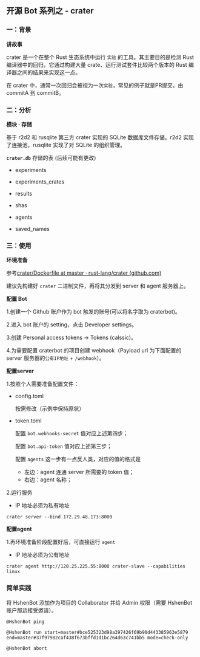 ## 开源 Bot 系列之 - crater

[开源项目地址]: https://github.com/rust-lang/crater

### 一：背景

**讲故事**

crater 是一个在整个 Rust 生态系统中运行 `实验` 的工具。其主要目的是检测 Rust 编译器中的回归，它通过构建大量 crate、运行测试套件比较两个版本的 Rust 编译器之间的结果来实现这一点。

在 crater 中，通常一次回归会被视为一次`实验`，常见的例子就是PR提交，由 commitA 到 commitB。

### 二：分析

**模块 · 存储**

基于 r2d2 和 rusqlite 第三方 crater 实现的 SQLite 数据库文件存储。r2d2 实现了连接池，rusqlite 实现了对 SQLite 的组织管理。

**`crater.db`** 存储的表  (后续可能有更改)

- experiments

- experiments_crates

- results

- shas

- agents

- saved_names

### 三：使用

**环境准备**

参考[crater/Dockerfile at master · rust-lang/crater (github.com)](https://github.com/rust-lang/crater/blob/master/Dockerfile)

建议先构建好 `crater` 二进制文件，再将其分发到 server 和 agent 服务器上。

**配置 Bot**

1.创建一个 Github 账户作为 bot 触发的账号(可以将名字取为 craterbot)。

2.进入 bot 账户的 setting，点击 Developer settings。

3.创建 Personal access tokens -> Tokens (calssic)。

4.为需要配置 craterbot 的项目创建 webhook（Payload url 为下面配置的 server 服务器的`公有IP地址`  + `/webhook`）。

**配置server**

1.按照个人需要准备配置文件：

- config.toml

  按需修改（示例中保持原状）

- token.toml

  配置 `bot.webhooks-secret` 值对应上述第四步；

  配置 `bot.api-token` 值对应上述第三步；

  配置 `agents` 这一步有一点反人类，对应的值的格式是 

  - 左边：agent 连通 server 所需要的 token 值；
  - 右边：agent 名称；

2.运行服务

- IP 地址必须为私有地址

``````shell
crater server --bind 172.29.48.173:8000
``````

**配置agent**

1.再环境准备阶段配置好后，可直接运行 `agent`

- IP 地址必须为公有地址

``````shell
crater agent http://120.25.225.55:8000 crater-slave --capabilities linux
``````

[agent-http-api]: https://github.com/rust-lang/crater/blob/master/docs/agent-http-api.md
[agent-machine-setup-windows]: https://github.com/rust-lang/crater/blob/master/docs/agent-machine-setup-windows.md
[agent-machine-setup]: https://github.com/rust-lang/crater/blob/master/docs/agent-machine-setup.md
[bot-usage]: https://github.com/rust-lang/crater/blob/master/docs/bot-usage.md
[cli-usage]: https://github.com/rust-lang/crater/blob/master/docs/cli-usage.md

### 简单实践

将 HshenBot 添加作为项目的 Collaborator 并给 Admin 权限（需要 HshenBot 账户那边接受邀请）。

``````
@HshenBot ping
``````

``````
@HshenBot run start=master#bce525323d98a397426f69b90d443385963e5879 end=master#37f97982caf438f673bffd1d1bc264d63c741bb5 mode=check-only
``````

``````
@HshenBot abort
``````

